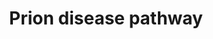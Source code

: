 ---
annotations:
- id: DOID:649
  parent: central nervous system disease
  type: Disease Ontology
  value: prion disease
- id: CL:0000540
  parent: animal cell
  type: Cell Type Ontology
  value: neuron
- id: PW:0000019
  parent: disease pathway
  type: Pathway Ontology
  value: prion disease pathway
- id: PW:0000013
  parent: disease pathway
  type: Pathway Ontology
  value: disease pathway
authors:
- LvdWouw
- Fehrhart
- MaintBot
- Mkutmon
- Egonw
- Khanspers
- Finterly
citedin:
- link: PMC8083324
  title: Bioinformatics and system biology approach to identify the influences of
    SARS-CoV-2 infections to idiopathic pulmonary fibrosis and chronic obstructive
    pulmonary disease patients (2021)
communities:
- Diseases
- RareDiseases
description: 'Prion diseases are rare, genetic, transmissible and sporadic diseases,
  which are caused by mutations in the PRNP gene. This gene is located on chromosome
  20p13 and is composed of two exons. Mutations in the PRNP gene cause conformational
  changes in the prion protein (PRNP). The normal PRNP (protein) changes into the
  pathologic PRNP. A molecular pathway can give a better understanding in prion diseases.   This
  pathway is a prion disease pathway, that describes what happens when there is a
  mutation in the PRNP gene. The left part of the pathway represents the pathway retrieved
  from literature and the right part of the pathway represents data found using databases.
  The left part shos the interaction of pathological prion protein with an unknown
  receptor protein, this interaction activates a signalling pathway. The endoplasmic
  reticulum releases calcium and ER stress is induced. Activation of Caspase 12 by
  ER-stress is followed by cleavage and activation of the executioner Caspase-3, causing
  neuronal apoptosis. According to the databases, NCAM-1 can initiate two mechanisms:
  the activation of FGFR and formation of intracellular signalling complexes. NCAM-1
  interacts with Fyn and FAK, resulting in phosphorylation of these two tyrosine kinases.
  Phosphorylation of Fyn and FAK results in activation of MAPK, ERK1 and 2, cAMP response
  element binding protein (CREB) and transcription factors ELK and NFkB. CREB activates
  transcription of genes which are important for axonal growth, survival, and synaptic
  plasticity in neurons.  Proteins on this pathway have targeted assays available
  via the [https://assays.cancer.gov/available_assays?wp_id=WP3995 CPTAC Assay Portal]'
last-edited: 2021-06-23
ndex: ff8e2fc6-8b68-11eb-9e72-0ac135e8bacf
organisms:
- Homo sapiens
redirect_from:
- /index.php/Pathway:WP3995
- /instance/WP3995
- /instance/WP3995_r119304
revision: r119304
schema-jsonld:
- '@context': https://schema.org/
  '@id': https://wikipathways.github.io/pathways/WP3995.html
  '@type': Dataset
  creator:
    '@type': Organization
    name: WikiPathways
  description: 'Prion diseases are rare, genetic, transmissible and sporadic diseases,
    which are caused by mutations in the PRNP gene. This gene is located on chromosome
    20p13 and is composed of two exons. Mutations in the PRNP gene cause conformational
    changes in the prion protein (PRNP). The normal PRNP (protein) changes into the
    pathologic PRNP. A molecular pathway can give a better understanding in prion
    diseases.   This pathway is a prion disease pathway, that describes what happens
    when there is a mutation in the PRNP gene. The left part of the pathway represents
    the pathway retrieved from literature and the right part of the pathway represents
    data found using databases. The left part shos the interaction of pathological
    prion protein with an unknown receptor protein, this interaction activates a signalling
    pathway. The endoplasmic reticulum releases calcium and ER stress is induced.
    Activation of Caspase 12 by ER-stress is followed by cleavage and activation of
    the executioner Caspase-3, causing neuronal apoptosis. According to the databases,
    NCAM-1 can initiate two mechanisms: the activation of FGFR and formation of intracellular
    signalling complexes. NCAM-1 interacts with Fyn and FAK, resulting in phosphorylation
    of these two tyrosine kinases. Phosphorylation of Fyn and FAK results in activation
    of MAPK, ERK1 and 2, cAMP response element binding protein (CREB) and transcription
    factors ELK and NFkB. CREB activates transcription of genes which are important
    for axonal growth, survival, and synaptic plasticity in neurons.  Proteins on
    this pathway have targeted assays available via the [https://assays.cancer.gov/available_assays?wp_id=WP3995
    CPTAC Assay Portal]'
  keywords:
  - BATF
  - BCL11A
  - BCL2Anti-apoptotic
  - CASP12
  - CASP3
  - CHD2
  - CREB1
  - CTCF
  - Ca2+
  - EBF1
  - ELK1
  - EP300
  - FGFR1
  - FYN
  - HSP90B1
  - HSPA5
  - IRF4
  - MAPK1
  - MAPK3
  - MEF2C
  - NCAM1
  - NFKB1
  - PAX5
  - PDIA3
  - POU2F2
  - PRNP
  - PRNP (+ mutations)
  - PRO CASP12
  - PTK2
  - RAD21
  - RFX5
  - RXRA
  - SMC3
  - SPI1
  - STAT3
  - TBP
  - Z-DEVD-FMK
  license: CC0
  name: Prion disease pathway
seo: CreativeWork
title: Prion disease pathway
wpid: WP3995
---